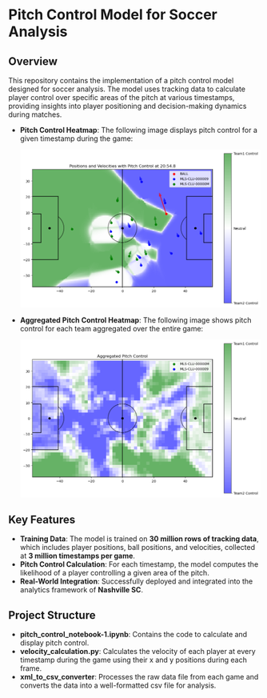 # Pitch Control Model for Soccer Analysis

## Overview

This repository contains the implementation of a pitch control model designed for soccer analysis. The model uses tracking data to calculate player control over specific areas of the pitch at various timestamps, providing insights into player positioning and decision-making dynamics during matches.

- **Pitch Control Heatmap**: The following image displays pitch control for a given timestamp during the game:

  ![Pitch Control Heatmap](sample_pitch_control.png)

- **Aggregated Pitch Control Heatmap**: The following image shows pitch control for each team aggregated over the entire game:

  ![Aggregated Pitch Control Heatmap](sample_aggregated_pitch_control.png)
  
## Key Features

- **Training Data**: The model is trained on **30 million rows of tracking data**, which includes player positions, ball positions, and velocities, collected at **3 million timestamps per game**.
- **Pitch Control Calculation**: For each timestamp, the model computes the likelihood of a player controlling a given area of the pitch.
- **Real-World Integration**: Successfully deployed and integrated into the analytics framework of **Nashville SC**.

## Project Structure

- **pitch_control_notebook-1.ipynb**: Contains the code to calculate and display pitch control.
- **velocity_calculation.py**: Calculates the velocity of each player at every timestamp during the game using their x and y positions during each frame. 
- **xml_to_csv_converter**: Processes the raw data file from each game and converts the data into a well-formatted csv file for analysis.
